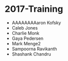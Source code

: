 # 2017-Training

- AAAAAAAAaron Kofsky
- Caleb Jones
- Charlie Monk
- Gaya Pedersen
- Mark Menge2
- Sampoorna Ravikanth
- Shashank Chandru